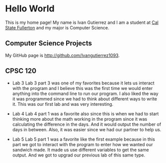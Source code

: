# Hello World

This is my home page! My name is Ivan Gutierrez and I am a student at [Cal State Fullerton](https://www.fullerton.edu/) and my major is Computer Science.

## Computer Science Projects

My GitHub page is http://github.com/Ivangutierrez1093.

## CPSC 120

*  Lab 3
    Lab 3 part 3 was one of my favorites because it lets us interact with the program and I believe this was the first time we would enter anything into the command line to run our program. I also liked the way it was programmed since we had to think about different ways to write it. This was our first lab and was very interesting. 

*  Lab 4
    Lab 4 part 1 was a favorite also since this is when we had to start thinking more about the math working in the program since it was calculating the difference in the days. And it would output the number of days in between. Also, it was easier since we had our partner to help us. 
*  Lab 5
    Lab 5 part 1 was a favorite like the first example because in this part we got to interact with the program to enter how we wanted our sandwich made. It made us use different variables to get the same output. And we got to upgrad our previous lab of this same type. 


